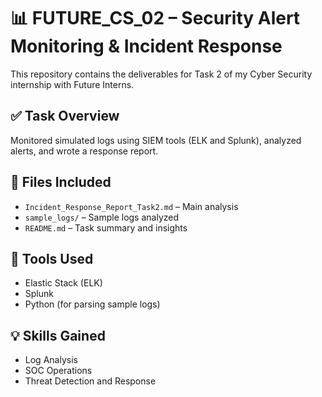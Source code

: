 
# 📊 FUTURE_CS_02 – Security Alert Monitoring & Incident Response

This repository contains the deliverables for Task 2 of my Cyber Security internship with Future Interns.

## ✅ Task Overview
Monitored simulated logs using SIEM tools (ELK and Splunk), analyzed alerts, and wrote a response report.

## 📄 Files Included
- `Incident_Response_Report_Task2.md` – Main analysis
- `sample_logs/` – Sample logs analyzed
- `README.md` – Task summary and insights

## 🔧 Tools Used
- Elastic Stack (ELK)
- Splunk
- Python (for parsing sample logs)

## 💡 Skills Gained
- Log Analysis
- SOC Operations
- Threat Detection and Response
